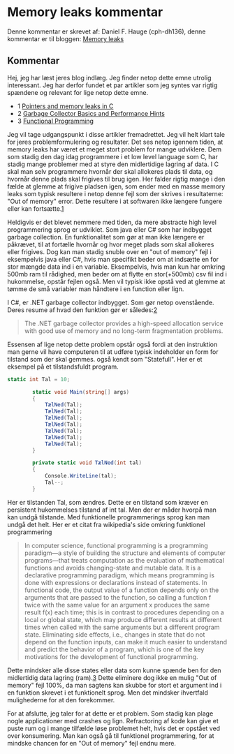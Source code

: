 # Memory leaks kommentar
Denne kommentar er skrevet af: Daniel F. Hauge (cph-dh136), denne kommentar er til bloggen: [Memory leaks](https://github.com/gode-ting/UFO-blog-entry-frederik-daniel/blob/master/BlogEntry.md)

## Kommentar
Hej, jeg har læst jeres blog indlæg. Jeg finder netop dette emne utrolig interessant. Jeg har derfor fundet et par artikler som jeg syntes var rigtig spændene og relevant for lige netop dette emne. 

- 1 [Pointers and memory leaks in C](https://www.ibm.com/developerworks/aix/library/au-toughgame/index.html)
- 2 [Garbage Collector Basics and Performance Hints](https://msdn.microsoft.com/en-us/library/ms973837.aspx)
- 3 [Functional Programming](https://en.wikipedia.org/wiki/Functional_programming)

Jeg vil tage udgangspunkt i disse artikler fremadrettet. Jeg vil helt klart tale for jeres problemformulering og resultater. Det ses netop igennem tiden, at memory leaks har været et meget stort problem for mange udviklere. Dem som stadig den dag idag programmere i et low level language som C, har stadig mange problemer med at styre den midlertidige lagring af data. I C skal man selv programmere hvornår der skal allokeres plads til data, og hvornår denne plads skal frigives til brug igen. Her falder rigtig mange i den fælde at glemme at frigive pladsen igen, som ender med en masse memory leaks som typisk resultere i netop denne fejl som der skrives i resultaterne: "Out of memory" error. Dette resultere i at softwaren ikke længere fungere eller kan fortsætte.[1]

Heldigvis er det blevet nemmere med tiden, da mere abstracte high level programmering sprog er udviklet. Som java eller C# som har indbygget garbage collection. En funktionalitet som gør at man ikke længere er påkrævet, til at fortælle hvornår og hvor meget plads som skal allokeres eller frigives. Dog kan man stadig snuble over en "out of memory" fejl i eksempelvis java eller C#, hvis man specifikt beder om at indsætte en for stor mængde data ind i en variable. Eksempelvis, hvis man kun har omkring 500mb ram til rådighed, men beder om at flytte en stor(+500mb) csv fil ind i hukommelse, opstår fejlen også. Men vil typisk ikke opstå ved at glemme at tømme de små variabler man håndtere i en function eller lign. 

I C#, er .NET garbage collector indbygget. Som gør netop ovenstående. Deres resume af hvad den funktion gør er således:[2]

>The .NET garbage collector provides a high-speed allocation service with good use of memory and no long-term fragmentation problems.

Essensen af lige netop dette problem opstår også fordi at den instruktion man gerne vil have computeren til at udføre typisk indeholder en form for tilstand som der skal gemmes. også kendt som "Statefull". Her er et eksempel på et tilstandsfuldt program.

```cs
static int Tal = 10;

        static void Main(string[] args)
        {
            TælNed(Tal);
			TælNed(Tal);
			TælNed(Tal);
			TælNed(Tal);
			TælNed(Tal);
			TælNed(Tal);
			TælNed(Tal);
        }

        private static void TælNed(int tal)
        {
            Console.WriteLine(tal);
            Tal--;
        }
```

Her er tilstanden Tal, som ændres. Dette er en tilstand som kræver en persistent hukommelses tilstand af int tal. Men der er måder hvorpå man kan undgå tilstande. Med funktionelle programmerings sprog kan man undgå det helt. Her er et citat fra wikipedia's side omkring funktionel programmering

>In computer science, functional programming is a programming paradigm—a style of building the structure and elements of computer programs—that treats computation as the evaluation of mathematical functions and avoids changing-state and mutable data. It is a declarative programming paradigm, which means programming is done with expressions or declarations instead of statements. In functional code, the output value of a function depends only on the arguments that are passed to the function, so calling a function f twice with the same value for an argument x produces the same result f(x) each time; this is in contrast to procedures depending on a local or global state, which may produce different results at different times when called with the same arguments but a different program state. Eliminating side effects, i.e., changes in state that do not depend on the function inputs, can make it much easier to understand and predict the behavior of a program, which is one of the key motivations for the development of functional programming.

Dette mindsker alle disse states eller data som kunne spænde ben for den midlertidig data lagring (ram).[3] Dette eliminere dog ikke en mulig "Out of memory" fejl 100%, da man sagtens kan skubbe for stort et argument ind i en funktion skrevet i et funktionelt sprog. Men det mindsker ihvertfald mulighederne for at den forekommer.

For at afslutte, jeg taler for at dette er et problem. Som stadig kan plage nogle applicationer med crashes og lign. Refractoring af kode kan give et puste rum og i mange tilfælde løse problemet helt, hvis det er opstået ved over konsumering. Man kan også gå til funktionel programmering, for at mindske chancen for en "Out of memory" fejl endnu mere.

[1]:https://www.ibm.com/developerworks/aix/library/au-toughgame/index.html
[2]:https://msdn.microsoft.com/en-us/library/ms973837.aspx
[3]:https://en.wikipedia.org/wiki/Functional_programming